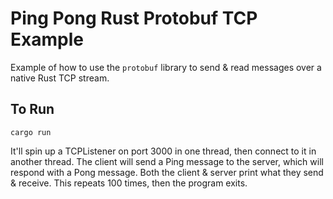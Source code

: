 # Ping Pong Rust Protobuf TCP Example

Example of how to use the `protobuf` library to send & read messages over a native Rust TCP stream.

## To Run

```shell
cargo run
```

It'll spin up a TCPListener on port 3000 in one thread, then connect to it in another thread. The client will send a Ping message to the server, which will respond with a Pong message. Both the client & server print what they send & receive. This repeats 100 times, then the program exits.


